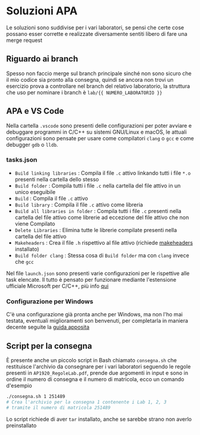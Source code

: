 # Soluzioni APA

Le soluzioni sono suddivise per i vari laboratori, se pensi che certe cose possano esser corrette e realizzate diversamente sentiti libero di fare una merge request

## Riguardo ai branch

Spesso non faccio merge sul branch principale sinché non sono sicuro che il mio codice sia pronto alla consegna, quindi se ancora non trovi un esercizio prova a controllare nel branch del relativo laboratorio, la struttura che uso per nominare i branch è `lab/{{ NUMERO_LABORATORIO }}`

## APA e VS Code

Nella cartella `.vscode` sono presenti delle configurazioni per poter avviare e debuggare programmi in C/C++ su sistemi GNU/Linux e macOS, le attuali configurazioni sono pensate per usare come compilatori `clang` o `gcc` e come debugger `gdb` o `lldb`.

### tasks.json

- `Build linking libraries` : Compila il file `.c` attivo linkando tutti i file `*.o` presenti nella cartella dello stesso
- `Build folder` : Compila tutti i file `.c` nella cartella del file attivo in un unico eseguibile
- `Build` : Compila il file `.c` attivo
- `Build library` : Compila il file `.c` attivo come libreria
- `Build all libraries in folder` : Compila tutti i file `.c` presenti nella cartella del file attivo come librerie ad eccezione del file attivo che non viene Compilato
- `Delete Libraries` : Elimina tutte le librerie compilate presenti nella cartella del file attivo
- `Makeheaders` : Crea il file `.h` rispettivo al file attivo (richiede [makeheaders](https://www.hwaci.com/sw/mkhdr/) installato)
- `Build folder clang` : Stessa cosa di `Build folder` ma con `clang` invece che `gcc`

Nel file `launch.json` sono presenti varie configurazioni per le rispettive alle task elencate.
Il tutto è pensato per funzionare mediante l'estensione ufficiale Microsoft per C/C++, più info [qui](https://code.visualstudio.com/docs/languages/cpp)

### Configurazione per Windows

C'è una configurazione già pronta anche per Windows, ma non l'ho mai testata, eventuali miglioramenti son benvenuti, per completarla in maniera decente seguite la [guida apposita](https://code.visualstudio.com/docs/cpp/config-mingw)

## Script per la consegna

È presente anche un piccolo script in Bash chiamato `consegna.sh` che restituisce l'archivio da consegnare per i vari laboratori seguendo le regole presenti in `AP1920_RegoleLab.pdf`, prende due argomenti in input e sono in ordine il numero di consegna e il numero di matricola, ecco un comando d'esempio

```bash
./consegna.sh 1 251489
# Crea l'archivio per la consegna 1 contenente i Lab 1, 2, 3
# tramite il numero di matricola 251489
```

Lo script richiede di aver `tar` installato, anche se sarebbe strano non averlo preinstallato
